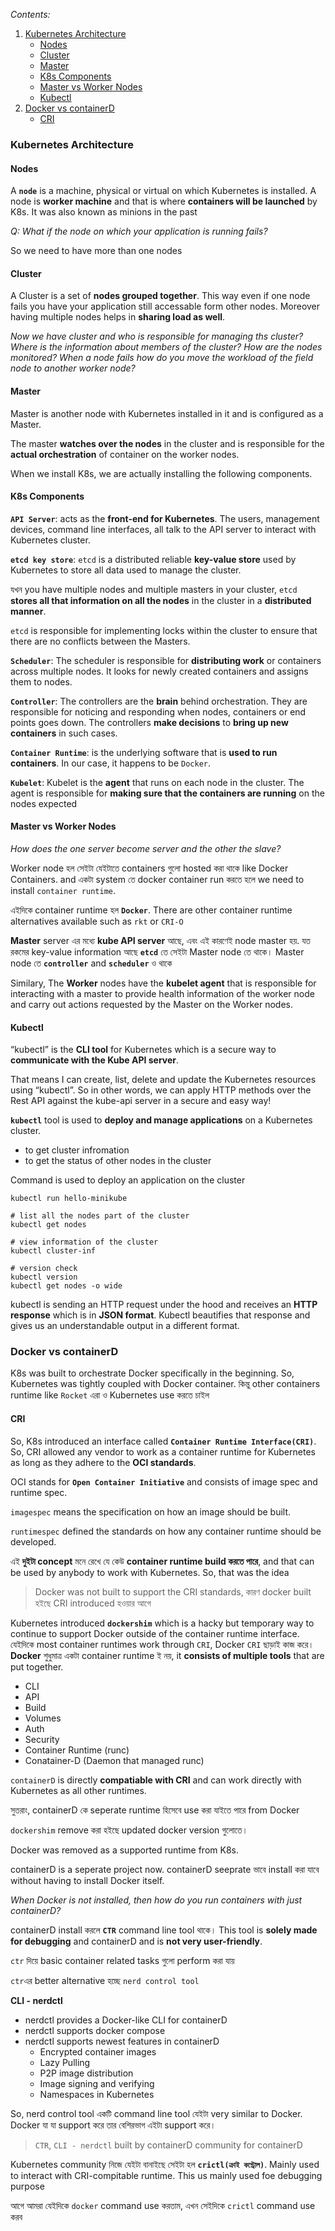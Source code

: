 
_Contents:_

1. [Kubernetes Architecture](#kubernetes-architecture)
    - [Nodes](#nodes)
    - [Cluster](#cluster)
    - [Master](#master)
    - [K8s Components](#k8s-components)
    - [Master vs Worker Nodes](#master-vs-worker-nodes)
    - [Kubectl](#kubectl)
2. [Docker vs containerD](#docker-vs-containerd)
    - [CRI](#cri)


### Kubernetes Architecture

#### Nodes

A **`node`** is a machine, physical or virtual on which Kubernetes is installed. A node is **worker machine** and that is where **containers will be launched** by K8s. It was also known as minions in the past

_Q: What if the node on which your application is running fails?_

So we need to have more than one nodes


#### Cluster 

A Cluster is a set of **nodes grouped together**. This way even if one node fails you have your application still accessable form other nodes. Moreover having multiple nodes helps in **sharing load as well**. 

_Now we have cluster and who is responsible for managing ths cluster? Where is the information about members of the cluster? How are the nodes monitored? When a node fails how do you move the workload of the field node to another worker node?_ 

#### Master

Master is another node with Kubernetes installed in it and is configured as a Master.

The master **watches over the nodes** in the cluster and is responsible for the **actual orchestration** of container on the worker nodes.


When we install K8s, we are actually installing the following components.

#### K8s Components

**`API Server`**: acts as the **front-end for Kubernetes**. The users, management devices, command line interfaces, all talk to the API server to interact with Kubernetes cluster.

**`etcd key store`**: `etcd` is a distributed reliable **key-value store** used by Kubernetes to store all data used to manage the cluster.

যখন you have multiple nodes and multiple masters in your cluster, `etcd` **stores all that information on all the nodes** in the cluster in  a **distributed manner**.

`etcd` is responsible for implementing locks within the cluster to ensure that there are no conflicts between the Masters.


**`Scheduler`**: The scheduler is responsible for **distributing work** or containers across multiple nodes. It looks for newly created containers and assigns them to nodes.

**`Controller`**: The controllers are the **brain** behind orchestration. They are responsible for noticing and responding when nodes, containers or end points goes down. The controllers **make decisions** to **bring up new containers** in such cases. 

**`Container Runtime`**: is the underlying software that is **used to run containers**. In our case, it happens to be `Docker`. 

**`Kubelet`**: Kubelet is the **agent** that runs on each node in the cluster. The agent is responsible for **making sure that the containers are running** on the nodes expected



#### Master vs Worker Nodes

_How does the one server become server and the other the slave?_

Worker node হল সেইটা যেইটাতে containers গুলো hosted করা থাকে like Docker Containers. and একটা system তে docker container run করতে হলে we need to install `container runtime`.

এইদিকে container runtime হল **`Docker`**. There are other container runtime alternatives available such as `rkt` or `CRI-O`

**Master** server এর মধ্যে **kube API server** আছে, এবং এই কারণেই node master হয়. যত রকমের key-value information আছে **`etcd`** তে সেইটা Master node তে থাকে। Master node তে **`controller`** and **`scheduler`** ও থাকে 

Similary, The **Worker** nodes have the **kubelet agent** that is responsible for interacting with a master to provide health information of the worker node and carry out actions requested by the Master on the Worker nodes.

#### Kubectl

“kubectl” is the **CLI tool** for Kubernetes which is a secure way to **communicate with the Kube API server**. 

That means I can create, list, delete and update the Kubernetes resources using “kubectl”. So in other words, we can apply HTTP methods over the Rest API against the kube-api server in a secure and easy way!

**`kubectl`** tool is used to **deploy and manage applications** on a Kubernetes cluster.
- to get cluster infromation
- to get the status of other nodes in the cluster


Command is used to deploy an application on the cluster

```shell
kubectl run hello-minikube

# list all the nodes part of the cluster
kubectl get nodes

# view information of the cluster
kubectl cluster-inf

# version check
kubectl version
kubectl get nodes -o wide
``` 

kubectl is sending an HTTP request under the hood and receives an **HTTP response** which is in **JSON format**. Kubectl beautifies that response and gives us an understandable output in a different format.


### Docker vs containerD

K8s was built to orchestrate Docker specifically in the beginning. So, Kubernetes was tightly coupled with Docker container. কিন্তু other containers runtime like `Rocket` এরা ও Kubernetes use করতে চাইল 

#### CRI

So, K8s introduced an interface called **`Container Runtime Interface(CRI)`**. So, CRI allowed any vendor to work as a container runtime for Kubernetes as long as they adhere to the **OCI standards**.

OCI stands for **`Open Container Initiative`** and consists of image spec and runtime spec.

`imagespec` means the specification on how an image should be built.

`runtimespec` defined the standards on how any container runtime should be developed.

এই **দুইটা concept** মনে রেখে যে কেউ **container runtime build করতে পারে**, and that can be used by anybody to work with Kubernetes. So, that was the idea

> Docker was not built to support the CRI standards, কারণ docker built হইছে CRI introduced হওয়ার আগে 

Kubernetes introduced **`dockershim`** which is a hacky but temporary way to continue to support Docker outside of the container runtime interface. যেইদিকে most container runtimes work through `CRI`, Docker `CRI` ছাড়াই কাজ করে। **Docker** শুধুমাত্র একটা container runtime ই নয়, it **consists of multiple tools** that are put together.  

- CLI
- API
- Build
- Volumes
- Auth
- Security
- Container Runtime (runc)
- Conatainer-D (Daemon that managed runc)

`containerD` is directly **compatiable with CRI** and can work directly with Kubernetes as all other runtimes.

সুতরাং, containerD কে seperate runtime হিসেবে use করা যাইতে পারে from Docker

`dockershim` remove করা হইছে updated docker version গুলোতে। 

Docker was removed as a supported runtime from K8s.

containerD is a seperate project now. containerD seeprate ভাবে install করা যাবে without having to install Docker itself. 

_When Docker is not installed, then how do you run containers with just containerD?_

containerD install করলে **`CTR`** command line tool থাকে। This tool is **solely made for debugging** and containerD and is **not very user-friendly**. 

`ctr` দিয়ে basic container related tasks গুলো perform করা যায় 

`ctr`এর better alternative হচ্ছে `nerd control tool`

**CLI - nerdctl**

- nerdctl provides a Docker-like CLI for containerD 
- nerdctl supports docker compose
- nerdctl supports newest features in containerD
    - Encrypted container images
    - Lazy Pulling
    - P2P image distribution
    - Image signing and verifying 
    - Namespaces in Kubernetes

So, nerd control tool একটি command line tool যেইটা very similar to Docker. Docker যা যা support করে তার বেশিরভাগ এইটা support করে।  

> `CTR`, `CLI - nerdctl` built by containerD community for containerD

Kubernetes community নিজে যেইটা বানাইছে সেইটা হল **`crictl(ক্রাই কন্ট্রোল)`**. Mainly used to interact with CRI-compitable runtime. This us mainly used foe debugging purpose

আগে আমরা যেইদিকে `docker` command use করতাম, এখন সেইদিকে `crictl` command use করব 
